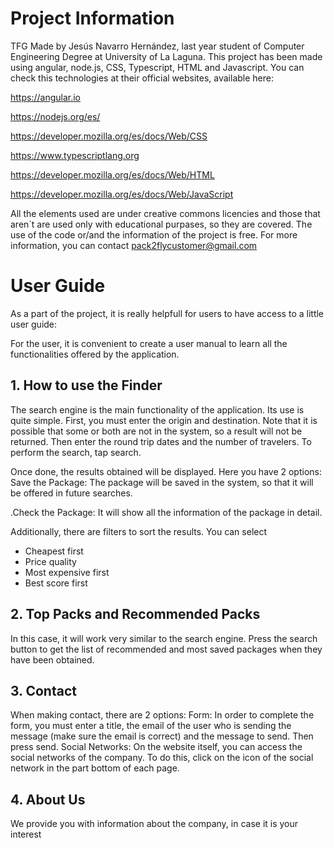 # Project Information
TFG Made by Jesús Navarro Hernández, last year student of Computer Engineering Degree at University of La Laguna. This project has been made using angular, node.js, CSS, Typescript, HTML and Javascript. You can check this technologies at their official websites, available here:

https://angular.io

https://nodejs.org/es/

https://developer.mozilla.org/es/docs/Web/CSS

https://www.typescriptlang.org

https://developer.mozilla.org/es/docs/Web/HTML

https://developer.mozilla.org/es/docs/Web/JavaScript



All the elements used are under creative commons licencies and those that aren´t are used only with educational purpases, so they are covered. The use of the code or/and the information of the project is free. For more information, you can contact pack2flycustomer@gmail.com



# User Guide

As a part of the project, it is really helpfull for users to have access to a little user guide:

For the user, it is convenient to create a user manual to learn all the
functionalities offered by the application.

## 1. How to use the Finder

The search engine is the main functionality of the application. Its use is quite simple.
First, you must enter the origin and destination. Note that it is possible that some or
both are not in the system, so a result will not be returned.
Then enter the round trip dates and the number of travelers. To perform the
search, tap search.

Once done, the results obtained will be displayed. Here you have 2 options:
Save the Package: The package will be saved in the system, so that it will be offered
in future searches.

.Check the Package: It will show all the information of the package in detail.


Additionally, there are filters to sort the results. You can select

- Cheapest first
- Price quality
- Most expensive first
- Best score first


## 2. Top Packs and Recommended Packs
In this case, it will work very similar to the search engine. Press the search button to get
the list of recommended and most saved packages when they have been obtained.

##  3. Contact
When making contact, there are 2 options:
Form: In order to complete the form, you must enter a title, the email
of the user who is sending the message (make sure the email is correct) and the
message to send. Then press send.
Social Networks: On the website itself, you can access the
social networks of the company. To do this, click on the icon of the social network in the part
bottom of each page.

## 4. About Us
We provide you with information about the company, in case it is your interest
